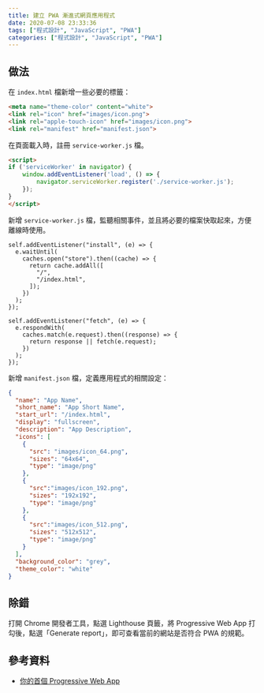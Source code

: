 ```yaml
---
title: 建立 PWA 漸進式網頁應用程式
date: 2020-07-08 23:33:36
tags: ["程式設計", "JavaScript", "PWA"]
categories: ["程式設計", "JavaScript", "PWA"]
---
```


## 做法

在 `index.html` 檔新增一些必要的標籤：

```HTML
<meta name="theme-color" content="white">
<link rel="icon" href="images/icon.png">
<link rel="apple-touch-icon" href="images/icon.png">
<link rel="manifest" href="manifest.json">
```

在頁面載入時，註冊 `service-worker.js` 檔。

```HTML
<script>
if ('serviceWorker' in navigator) {
    window.addEventListener('load', () => {
        navigator.serviceWorker.register('./service-worker.js');
    });
}
</script>
```

新增 `service-worker.js` 檔，監聽相關事件，並且將必要的檔案快取起來，方便離線時使用。

```JS
self.addEventListener("install", (e) => {
  e.waitUntil(
    caches.open("store").then((cache) => {
      return cache.addAll([
        "/",
        "/index.html",
      ]);
    })
  );
});

self.addEventListener("fetch", (e) => {
  e.respondWith(
    caches.match(e.request).then((response) => {
      return response || fetch(e.request);
    })
  );
});
```

新增 `manifest.json` 檔，定義應用程式的相關設定：

```JSON
{
  "name": "App Name",
  "short_name": "App Short Name",
  "start_url": "/index.html",
  "display": "fullscreen",
  "description": "App Description",
  "icons": [
    {
      "src": "images/icon_64.png",
      "sizes": "64x64",
      "type": "image/png"
    },
    {
      "src":"images/icon_192.png",
      "sizes": "192x192",
      "type": "image/png"
    },
    {
      "src":"images/icon_512.png",
      "sizes": "512x512",
      "type": "image/png"
    }
  ],
  "background_color": "grey",
  "theme_color": "white"
}
```

## 除錯

打開 Chrome 開發者工具，點選 Lighthouse 頁籤，將 Progressive Web App 打勾後，點選「Generate report」，即可查看當前的網站是否符合 PWA 的規範。

## 參考資料

- [你的首個 Progressive Web App](https://developers.google.com/web/fundamentals/codelabs/your-first-pwapp?hl=zh-tw)
